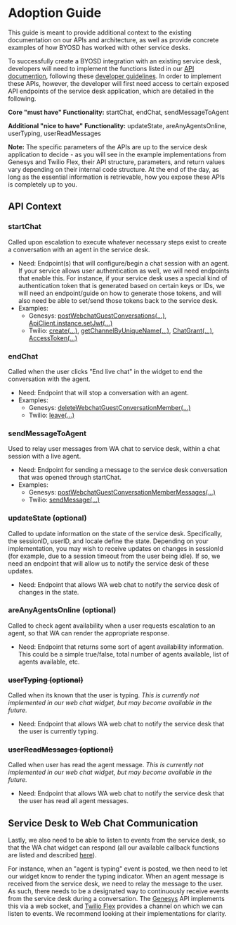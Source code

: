 # Adoption Guide
This guide is meant to provide additional context to the existing documentation on our APIs and architecture, as well as provide concrete examples of how BYOSD has worked with other service desks.

To successfully create a BYOSD integration with an existing service desk, developers will need to implement the functions listed in our [API documention](./API.md), following these [developer guidelines](./STEPS.md). In order to implement these APIs, however, the developer will first need access to certain exposed API endpoints of the service desk application, which are detailed in the following.

**Core "must have" Functionality:** startChat, endChat, sendMessageToAgent

**Additional "nice to have" Functionality:** updateState, areAnyAgentsOnline, userTyping, userReadMessages

**Note:** The specific parameters of the APIs are up to the service desk application to decide - as you will see in the example implementations from Genesys and Twilio Flex, their API structure, parameters, and return values vary depending on their internal code structure. At the end of the day, as long as the essential information is retrievable, how you expose these APIs is completely up to you.

## API Context
### startChat
Called upon escalation to execute whatever necessary steps exist to create a conversation with an agent in the service desk.
- Need: Endpoint(s) that will configure/begin a chat session with an agent. If your service allows user authentication as well, we will need endpoints that enable this. For instance, if your service desk uses a special kind of authentication token that is generated based on certain keys or IDs, we will need an endpoint/guide on how to generate those tokens, and will also need be able to set/send those tokens back to the service desk.
- Examples:
   * Genesys: [postWebchatGuestConversations(...)](https://developer.mypurecloud.com/api/rest/client-libraries/javascript-guest/WebChatApi.html#createwebchatconversationresponse_postwebchatguestconversations_body_), [ApiClient.instance.setJwt(...)](https://developer.mypurecloud.com/api/rest/client-libraries/javascript/#authentication)
   * Twilio: [create(...)](https://www.twilio.com/docs/flex/developer/messaging/api/chat-channel?code-sample=code-create-channel&code-language=Java&code-sdk-version=8.x), [getChannelByUniqueName(...)](../src/flex/webChat/client/src/twilioFlex.ts#L64), [ChatGrant(...)](../src/flex/webChat/server/src/routes/auth.ts#L60), [AccessToken(...)](../src/flex/webChat/server/src/routes/auth.ts#L67)

### endChat
Called when the user clicks "End live chat" in the widget to end the conversation with the agent.
- Need: Endpoint that will stop a conversation with an agent.
- Examples:
   * Genesys: [deleteWebchatGuestConversationMember(...)](https://developer.mypurecloud.com/api/rest/client-libraries/javascript-guest/WebChatApi.html#deleteWebchatGuestConversationMember)
   * Twilio: [leave(...)](../src/flex/webChat/client/src/twilioFlex.ts#L176)

### sendMessageToAgent
Used to relay user messages from WA chat to service desk, within a chat session with a live agent.
- Need: Endpoint for sending a message to the service desk conversation that was opened through startChat.
- Examples:
   * Genesys: [postWebchatGuestConversationMemberMessages(...)](https://developer.mypurecloud.com/api/rest/client-libraries/javascript-guest/WebChatApi.html#webchatmessage_postwebchatguestconversationmembermessages_conversationid__memberid__body_)
   * Twilio: [sendMessage(...)](../src/flex/webChat/client/src/twilioFlex.ts#L195)

### updateState (optional)
Called to update information on the state of the service desk. Specifically, the sessionID, userID, and locale define the state. Depending on your implementation, you may wish to receive updates on changes in sessionId (for example, due to a session timeout from the user being idle). If so, we need an endpoint that will allow us to notify the service desk of these updates. 
- Need: Endpoint that allows WA web chat to notify the service desk of changes in the state.

### areAnyAgentsOnline (optional)
Called to check agent availability when a user requests escalation to an agent, so that WA can render the appropriate response.
- Need: Endpoint that returns some sort of agent availability information. This could be a simple true/false, total number of agents available, list of agents available, etc.

### ~~userTyping (optional)~~
Called when its known that the user is typing. _This is currently not implemented in our web chat widget, but may become available in the future._
- Need: Endpoint that allows WA web chat to notify the service desk that the user is currently typing.

### ~~userReadMessages (optional)~~
Called when user has read the agent message. _This is currently not implemented in our web chat widget, but may become available in the future._
- Need: Endpoint that allows WA web chat to notify the service desk that the user has read all agent messages.

## Service Desk to Web Chat Communication
Lastly, we also need to be able to listen to events from the service desk, so that the WA chat widget can respond (all our available callback functions are listed and described [here](./API.md#service-desk-to-web-chat-communication)). 

For instance, when an "agent is typing" event is posted, we then need to let our widget know to render the typing indicator. When an agent message is received from the service desk, we need to relay the message to the user. As such, there needs to be a designated way to continuously receive events from the service desk during a conversation. The [Genesys](../src/genesys/webChat/client/src/genesysServiceDesk.ts) API implements this via a web socket, and [Twilio Flex](../src/flex/webChat/client/src/twilioFlex.ts) provides a channel on which we can listen to events. We recommend looking at their implementations for clarity.

